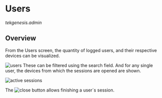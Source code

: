 # Users

_tekgenesis.admin_

## Overview

From the Users screen, the quantity of logged users, and their respective devices can be visualized.

![users](/img/users.png)
These can be filtered using the search field. And for any single user, the devices from which the sessions are opened are shown. 

![active sessions](/img/usersActiveSessions.png)

The ![close](/img/usersIcon.png) button allows finishing a user´s session. 
